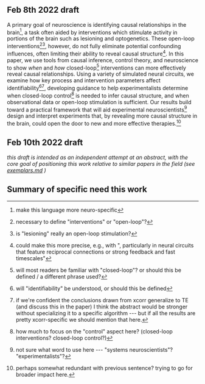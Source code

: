 ## Feb 8th 2022 draft 

A primary goal of neuroscience is identifying causal relationships in the brain[^N1], a task often aided by interventions which stimulate activity in portions of the brain such as lesioning and optogenetics. These open-loop interventions[^N2][^N3], however, do not fully eliminate potential confounding influences, often limiting their ability to reveal causal structure[^N4]. In this paper, we use tools from causal inference, control theory, and neuroscience to show *when* and *how* closed-loop[^N5] interventions can more effectively reveal causal relationships. Using a variety of simulated neural circuits, we examine how key process and intervention parameters affect identifiability[^N6][^N7], developing guidance to help experimentalists determine when closed-loop control[^N8] is needed to infer causal structure, and when observational data or open-loop stimulation is sufficient. Our results build toward a practical framework that will aid experimental neuroscientists[^N9] design and interpret experiments that, by revealing more causal structure in the brain, could open the door to new and more effective therapies.[^N10]

[^N1]: make this language more neuro-specific
[^N2]: necessary to define "interventions" or "open-loop"?
[^N3]: is "lesioning" really an open-loop stimulation?
[^N4]: could make this more precise, e.g., with ", particularly in neural circuits that feature reciprocal connections or strong feedback and fast timescales"
[^N5]: will most readers be familiar with "closed-loop"? or should this be defined / a different phrase used?
[^N6]: will "identifiability" be understood, or should this be defined
[^N7]: if we're confident the conclusions drawn from xcorr generalize to TE (and discuss this in the paper) I think the abstract would be stronger without specializing it to a specific algorithm --- but if all the results are pretty xcorr-specific we should mention that here.
[^N8]: how much to focus on the "control" aspect here? (closed-loop interventions? closed-loop control?)
[^N9]: not sure what word to use here --- "systems neuroscientists"? "experimentalists"?
[^N10]: perhaps somewhat redundant with previous sentence? trying to go for broader impact here.

## Feb 10th 2022 draft
*this draft is intended as an independent attempt at an abstract, with the core goal of positioning this work relative to similar papers in the field (see [exemplars.md](../sketches_and_notation/planning_big_picture/exemplars.md) )*

## Summary of specific need this work 